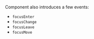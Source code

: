 Component also introduces a few events:

- `focusEnter`
- `focusChange`
- `focusLeave`
- `focusMove`
